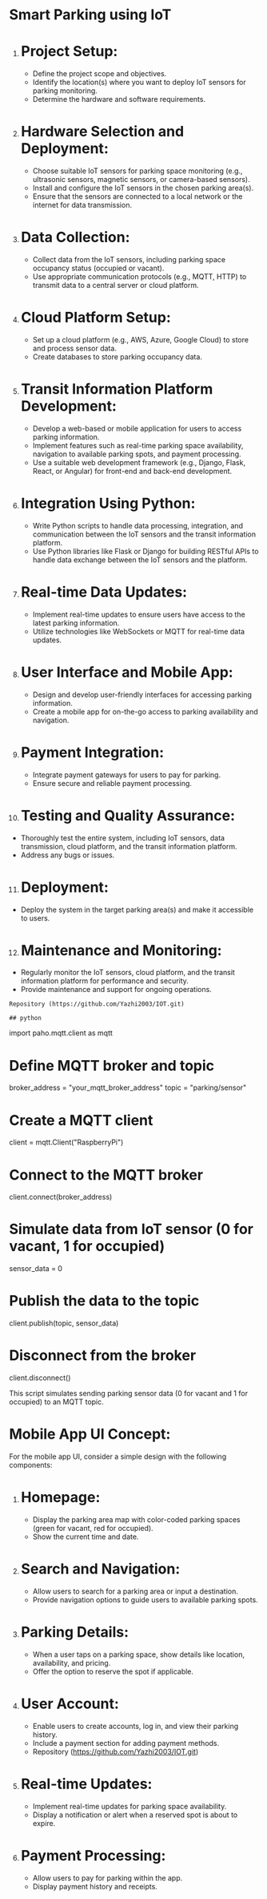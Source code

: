 # Smart Parking using IoT
1. # Project Setup:
   - Define the project scope and objectives.
   - Identify the location(s) where you want to deploy IoT sensors for parking monitoring.
   - Determine the hardware and software requirements.

2. # Hardware Selection and Deployment:
   - Choose suitable IoT sensors for parking space monitoring (e.g., ultrasonic sensors, magnetic sensors, or camera-based sensors).
   - Install and configure the IoT sensors in the chosen parking area(s).
   - Ensure that the sensors are connected to a local network or the internet for data transmission.

3. # Data Collection:
   - Collect data from the IoT sensors, including parking space occupancy status (occupied or vacant).
   - Use appropriate communication protocols (e.g., MQTT, HTTP) to transmit data to a central server or cloud platform.

4. # Cloud Platform Setup:
   - Set up a cloud platform (e.g., AWS, Azure, Google Cloud) to store and process sensor data.
   - Create databases to store parking occupancy data.

5. # Transit Information Platform Development:
   - Develop a web-based or mobile application for users to access parking information.
   - Implement features such as real-time parking space availability, navigation to available parking spots, and payment processing.
   - Use a suitable web development framework (e.g., Django, Flask, React, or Angular) for front-end and back-end development.

6. # Integration Using Python:
   - Write Python scripts to handle data processing, integration, and communication between the IoT sensors and the transit information platform.
   - Use Python libraries like Flask or Django for building RESTful APIs to handle data exchange between the IoT sensors and the platform.

7. # Real-time Data Updates:
   - Implement real-time updates to ensure users have access to the latest parking information.
   - Utilize technologies like WebSockets or MQTT for real-time data updates.

8. # User Interface and Mobile App:
   - Design and develop user-friendly interfaces for accessing parking information.
   - Create a mobile app for on-the-go access to parking availability and navigation.

9. # Payment Integration:
   - Integrate payment gateways for users to pay for parking.
   - Ensure secure and reliable payment processing.

10. # Testing and Quality Assurance:
   - Thoroughly test the entire system, including IoT sensors, data transmission, cloud platform, and the transit information platform.
   - Address any bugs or issues.

11. # Deployment:
   - Deploy the system in the target parking area(s) and make it accessible to users.

12. # Maintenance and Monitoring:
   - Regularly monitor the IoT sensors, cloud platform, and the transit information platform for performance and security.
   - Provide maintenance and support for ongoing operations.

    Repository (https://github.com/Yazhi2003/IOT.git)

    ## python
import paho.mqtt.client as mqtt

# Define MQTT broker and topic
broker_address = "your_mqtt_broker_address"
topic = "parking/sensor"

# Create a MQTT client
client = mqtt.Client("RaspberryPi")

# Connect to the MQTT broker
client.connect(broker_address)

# Simulate data from IoT sensor (0 for vacant, 1 for occupied)
sensor_data = 0

# Publish the data to the topic
client.publish(topic, sensor_data)

# Disconnect from the broker
client.disconnect()


This script simulates sending parking sensor data (0 for vacant and 1 for occupied) to an MQTT topic.

# Mobile App UI Concept:

For the mobile app UI, consider a simple design with the following components:

1. # Homepage:
   - Display the parking area map with color-coded parking spaces (green for vacant, red for occupied).
   - Show the current time and date.

2. # Search and Navigation:
   - Allow users to search for a parking area or input a destination.
   - Provide navigation options to guide users to available parking spots.

3. # Parking Details:
   - When a user taps on a parking space, show details like location, availability, and pricing.
   - Offer the option to reserve the spot if applicable.

4. # User Account:
   - Enable users to create accounts, log in, and view their parking history.
   - Include a payment section for adding payment methods.
   - Repository (https://github.com/Yazhi2003/IOT.git)

5. # Real-time Updates:
   - Implement real-time updates for parking space availability.
   - Display a notification or alert when a reserved spot is about to expire.

6. # Payment Processing:
   - Allow users to pay for parking within the app.
   - Display payment history and receipts.
